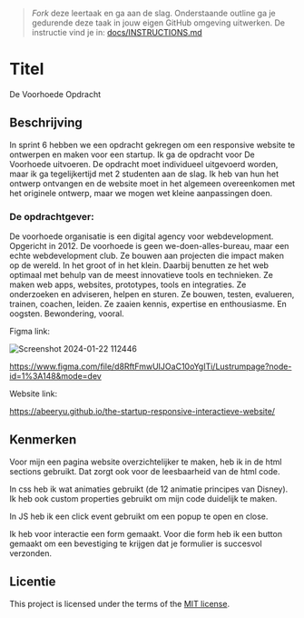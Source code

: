 > _Fork_ deze leertaak en ga aan de slag. Onderstaande outline ga je gedurende deze taak in jouw eigen GitHub omgeving uitwerken. De instructie vind je in: [docs/INSTRUCTIONS.md](docs/INSTRUCTIONS.md)

# Titel
De Voorhoede Opdracht

## Beschrijving
<!-- In de Beschrijving staat hoe je project er uit ziet, hoe het werkt en wat je er mee kan. -->
<!-- Voeg een mooie poster visual toe 📸 -->
<!-- Voeg een link toe naar Github Pages 🌐-->

In sprint 6 hebben we een opdracht gekregen om een responsive website te ontwerpen en maken voor een startup.
Ik ga de opdracht voor De Voorhoede uitvoeren. De opdracht moet individueel uitgevoerd worden, maar ik ga tegelijkertijd met 2 studenten aan de slag.
Ik heb van hun het ontwerp ontvangen en de website moet in het algemeen overeenkomen met het originele ontwerp, maar we mogen wet kleine aanpassingen doen.

### De opdrachtgever:

De voorhoede organisatie is een digital agency voor webdevelopment. Opgericht in 2012. De voorhoede is geen we-doen-alles-bureau, maar een echte webdevelopment club. Ze bouwen aan projecten die impact maken op de wereld. In het groot of in het klein. Daarbij benutten ze het web optimaal met behulp van de meest innovatieve tools en technieken. Ze maken web apps, websites, prototypes, tools en integraties. Ze onderzoeken en adviseren, helpen en sturen. Ze bouwen, testen, evalueren, trainen, coachen, leiden. Ze zaaien kennis, expertise en enthousiasme. En oogsten. Bewondering, vooral.

Figma link:

![Screenshot 2024-01-22 112446](https://github.com/Abeeryu/the-startup-responsive-interactieve-website/assets/144008500/8abdad65-37a5-4109-82c6-323a70ab5b00)

https://www.figma.com/file/d8RftFmwUIJOaC10oYgITi/Lustrumpage?node-id=1%3A148&mode=dev

Website link:

https://abeeryu.github.io/the-startup-responsive-interactieve-website/

## Kenmerken
<!-- Bij Kenmerken staat welke technieken zijn gebruikt en hoe. Wat is de HTML structuur? Wat zijn de belangrijkste dingen in CSS? Wat is er met JS gedaan en hoe? -->

Voor mijn een pagina website overzichtelijker te maken, heb ik in de html sections gebruikt.
Dat zorgt ook voor de leesbaarheid van de html code.

In css heb ik wat animaties gebruikt (de 12 animatie principes van Disney). Ik heb ook custom properties gebruikt om mijn code duidelijk te maken.

In JS heb ik een click event gebruikt om een popup te open en close.

Ik heb voor interactie een form gemaakt. Voor die form heb ik een button gemaakt om een bevestiging te krijgen dat je formulier is succesvol verzonden.

## Licentie

This project is licensed under the terms of the [MIT license](./LICENSE).

